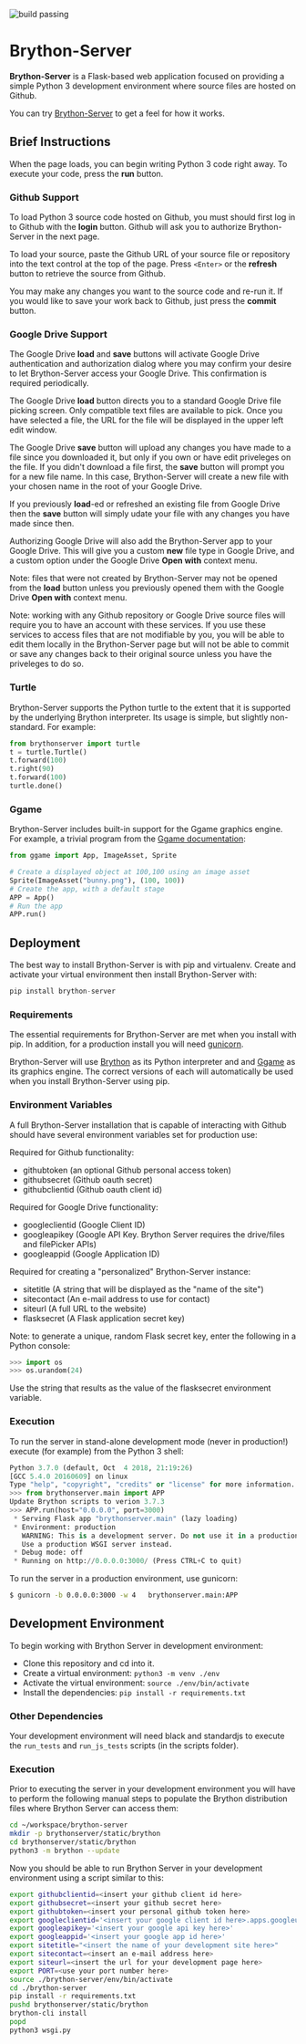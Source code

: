 ![build passing](https://github.com/BrythonServer/brython-server/actions/workflows/on-push.yml/badge.svg?event=push)

# Brython-Server

**Brython-Server** is a Flask-based web application focused on providing a simple
Python 3 development environment where source files are hosted on Github.

You can try [Brython-Server](http://runpython.com)
to get a feel for how it works.

## Brief Instructions

When the page loads, you can begin writing Python 3 code right away. To 
execute your code, press the **run** button.

### Github Support
To load Python 3 source code hosted on Github, you must should first log in to
Github with the **login** button. Github will ask you to authorize Brython-Server
in the next page. 

To load your source, paste the Github URL of your source file or repository 
into the text control at the top of the page. Press `<Enter>` or the **refresh** 
button to retrieve the source from Github.

You may make any changes you want to the source code and re-run it. If you would
like to save your work back to Github, just press the **commit** button.

### Google Drive Support
The Google Drive **load** and **save** buttons will activate Google Drive 
authentication and authorization dialog where you may confirm your desire to let
Brython-Server access your Google Drive. This confirmation is required periodically.

The Google Drive **load** button directs you to a standard Google Drive file picking
screen. Only compatible text files are available to pick. Once you have selected a file,
the URL for the file will be displayed in the upper left edit window.

The Google Drive **save** button will upload any changes you have made to a file since
you downloaded it, but only if you own or have edit priveleges on the file. If you didn't
download a file first, the **save** button will prompt you for a new file name. 
In this case, Brython-Server will create a new file with your chosen name in the root
of your Google Drive.

If you previously **load**-ed or refreshed an existing file from Google Drive then the
**save** button will simply udate your file with any changes you have made since then.

Authorizing Google Drive will also add the Brython-Server app to your Google Drive.
This will give you a custom **new** file type in Google Drive, and a custom option
under the Google Drive **Open with** context menu.

Note: files that were not created by Brython-Server may not be opened from the **load**
button unless you previously opened them with the Google Drive **Open with** context
menu.

Note: working with any Github repository or Google Drive source files will require you
to have an account with these services. If you use these services to access files
that are not modifiable by you, you will be able to edit them locally in the
Brython-Server page but will not be able to commit or save any changes back to their
original source unless you have the priveleges to do so.

### Turtle

Brython-Server supports the Python turtle to the extent that it is supported by
the underlying Brython interpreter. Its usage is simple, but slightly non-standard.
For example:

```python
from brythonserver import turtle
t = turtle.Turtle()
t.forward(100)
t.right(90)
t.forward(100)
turtle.done()
```

### Ggame

Brython-Server includes built-in support for the Ggame graphics engine. For example,
a trivial program from the 
[Ggame documentation](https://ggame.readthedocs.io/en/latest/introduction.html):

```python
from ggame import App, ImageAsset, Sprite

# Create a displayed object at 100,100 using an image asset
Sprite(ImageAsset("bunny.png"), (100, 100))
# Create the app, with a default stage
APP = App()
# Run the app
APP.run()
```

## Deployment

The best way to install Brython-Server is with pip and virtualenv. Create and 
activate your virtual environment then install Brython-Server with:


```python
pip install brython-server
```

### Requirements

The essential requirements for Brython-Server are met when you install with pip.
In addition, for a production install you will need 
[gunicorn](http://docs.gunicorn.org/en/stable/install.html).

Brython-Server will use [Brython](https://github.com/brython-dev/brython) as
its Python interpreter and and [Ggame](https://github.com/BrythonServer/ggame) 
as its graphics engine. The correct versions of each will automatically be used
when you install Brython-Server using pip.

### Environment Variables

A full Brython-Server installation that is capable of interacting with Github
should have several environment variables set for production use:

Required for Github functionality:
* githubtoken  (an optional Github personal access token)
* githubsecret (Github oauth secret)
* githubclientid (Github oauth client id)

Required for Google Drive functionality:
* googleclientid (Google Client ID)
* googleapikey (Google API Key. Brython Server requires the drive/files 
  and filePicker APIs)
* googleappid (Google Application ID)

Required for creating a "personalized" Brython-Server instance:
* sitetitle (A string that will be displayed as the "name of the site")
* sitecontact (An e-mail address to use for contact)
* siteurl (A full URL to the website)
* flasksecret (A Flask application secret key)

Note: to generate a unique, random Flask secret key, enter the following in
a Python console:


```python
>>> import os
>>> os.urandom(24)
```

Use the string that results as the value of the flasksecret environment 
variable.

### Execution

To run the server in stand-alone development mode (never in production!) 
execute (for example) from the Python 3 shell:

```python
Python 3.7.0 (default, Oct  4 2018, 21:19:26)
[GCC 5.4.0 20160609] on linux
Type "help", "copyright", "credits" or "license" for more information.
>>> from brythonserver.main import APP
Update Brython scripts to verion 3.7.3
>>> APP.run(host="0.0.0.0", port=3000)
 * Serving Flask app "brythonserver.main" (lazy loading)
 * Environment: production
   WARNING: This is a development server. Do not use it in a production deployment.
   Use a production WSGI server instead.
 * Debug mode: off
 * Running on http://0.0.0.0:3000/ (Press CTRL+C to quit)
 ```
 
To run the server in a production environment, use gunicorn:

```bash
$ gunicorn -b 0.0.0.0:3000 -w 4   brythonserver.main:APP
```
## Development Environment

To begin working with Brython Server in development environment:

* Clone this repository and cd into it.
* Create a virtual environment: `python3 -m venv ./env`
* Activate the virtual environment: `source ./env/bin/activate`
* Install the dependencies: `pip install -r requirements.txt`

### Other Dependencies

Your development environment will need black and standardjs to 
execute the `run_tests` and `run_js_tests` scripts (in the scripts folder).

### Execution

Prior to executing the server in your development environment you will have to 
perform the following manual steps to populate the Brython distribution files
where Brython Server can access them:

```bash
cd ~/workspace/brython-server
mkdir -p brythonserver/static/brython
cd brythonserver/static/brython
python3 -m brython --update

```

Now you should be able to run Brython Server in your development environment 
using a script similar to this:

```bash
export githubclientid=<insert your github client id here>
export githubsecret=<insert your github secret here>
export githubtoken=<insert your personal github token here>
export googleclientid='<insert your google client id here>.apps.googleusercontent.com'
export googleapikey='<insert your google api key here>'
export googleappid='<insert your google app id here>'
export sitetitle="<insert the name of your development site here>"
export sitecontact=<insert an e-mail address here>
export siteurl=<insert the url for your development page here>
export PORT=<use your port number here>
source ./brython-server/env/bin/activate
cd ./brython-server
pip install -r requirements.txt
pushd brythonserver/static/brython
brython-cli install
popd
python3 wsgi.py
```



